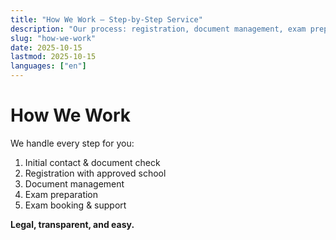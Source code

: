 ```yaml
---
title: "How We Work — Step-by-Step Service"
description: "Our process: registration, document management, exam prep, and support for your hunting license."
slug: "how-we-work"
date: 2025-10-15
lastmod: 2025-10-15
languages: ["en"]
---
```


# How We Work

We handle every step for you:
1. Initial contact & document check
2. Registration with approved school
3. Document management
4. Exam preparation
5. Exam booking & support

**Legal, transparent, and easy.**
